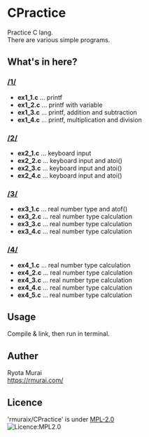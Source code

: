 # CPractice  
Practice C lang.  
There are various simple programs.  
## What's in here?  
### [/1/](/1/)  
 - **ex1_1.c** ... printf
 - **ex1_2.c** ... printf with variable
 - **ex1_3.c** ... printf, addition and subtraction
 - **ex1_4.c** ... printf, multiplication and division  
### [/2/](/2/)  
 - **ex2_1.c** ... keyboard input
 - **ex2_2.c** ... keyboard input and atoi()
 - **ex2_3.c** ... keyboard input and atoi()
 - **ex2_4.c** ... keyboard input and atoi()  
### [/3/](/3/)  
 - **ex3_1.c** ... real number type and atof()
 - **ex3_2.c** ... real number type calculation
 - **ex3_3.c** ... real number type calculation
 - **ex3_4.c** ... real number type calculation  
### [/4/](/4/)  
 - **ex4_1.c** ... real number type calculation
 - **ex4_2.c** ... real number type calculation
 - **ex4_3.c** ... real number type calculation
 - **ex4_4.c** ... real number type calculation
 - **ex4_5.c** ... real number type calculation  

## Usage  
Compile & link, then run in terminal.
## Auther  
 Ryota Murai  
 https://rmurai.com/  
## Licence  
 'rmuraix/CPractice' is under [MPL-2.0](https://www.mozilla.org/en-US/MPL/2.0/)  
 ![Licence:MPL2.0](https://img.shields.io/github/license/rmuraix/CPractice)  